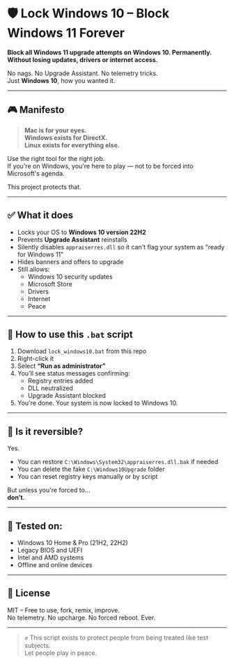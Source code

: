 # 🛡️ Lock Windows 10 – Block Windows 11 Forever

**Block all Windows 11 upgrade attempts on Windows 10. Permanently. Without losing updates, drivers or internet access.**

No nags. No Upgrade Assistant. No telemetry tricks.  
Just **Windows 10**, how you wanted it.

---

## 🎮 Manifesto

> **Mac is for your eyes.**  
> **Windows exists for DirectX.**  
> **Linux exists for everything else.**

Use the right tool for the right job.  
If you're on Windows, you're here to play — not to be forced into Microsoft's agenda.

This project protects that.

---

## ✅ What it does

- Locks your OS to **Windows 10 version 22H2**
- Prevents **Upgrade Assistant** reinstalls
- Silently disables `appraiserres.dll` so it can't flag your system as "ready for Windows 11"
- Hides banners and offers to upgrade
- Still allows:
  - Windows 10 security updates
  - Microsoft Store
  - Drivers
  - Internet
  - Peace

---

## 💾 How to use this `.bat` script

1. Download `lock_windows10.bat` from this repo
2. Right-click it
3. Select **“Run as administrator”**
4. You'll see status messages confirming:
   - Registry entries added
   - DLL neutralized
   - Upgrade Assistant blocked
5. You're done. Your system is now locked to Windows 10.

---

## 🔁 Is it reversible?

Yes.

- You can restore `C:\Windows\System32\appraiserres.dll.bak` if needed
- You can delete the fake `C:\Windows10Upgrade` folder
- You can reset registry keys manually or by script

But unless you're forced to...  
**don’t.**

---

## 🧪 Tested on:

- Windows 10 Home & Pro (21H2, 22H2)
- Legacy BIOS and UEFI
- Intel and AMD systems
- Offline and online devices

---

## 📜 License

MIT – Free to use, fork, remix, improve.  
No telemetry. No upcharge. No forced reboot. Ever.

---

> ✊ This script exists to protect people from being treated like test subjects.  
> Let people play in peace.
